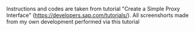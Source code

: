 Instructions and codes are taken from tutorial "Create a Simple Proxy Interface" (https://developers.sap.com/tutorials/).
All screenshorts made from my own development performed via this tutorial
